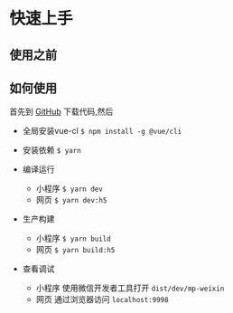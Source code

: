 # 快速上手

## 使用之前

## 如何使用

首先到 [GitHub](https://github.com/omycli/mpvueBase) 下载代码,然后
* 全局安装vue-cl `$ npm install -g @vue/cli`
* 安装依赖 `$ yarn`

* 编译运行
  - 小程序 `$ yarn dev`
  - 网页 `$ yarn dev:h5`

* 生产构建
  - 小程序 `$ yarn build`
  - 网页 `$ yarn build:h5`

* 查看调试
  - 小程序 使用微信开发者工具打开 `dist/dev/mp-weixin`
  - 网页 通过浏览器访问 `localhost:9998`